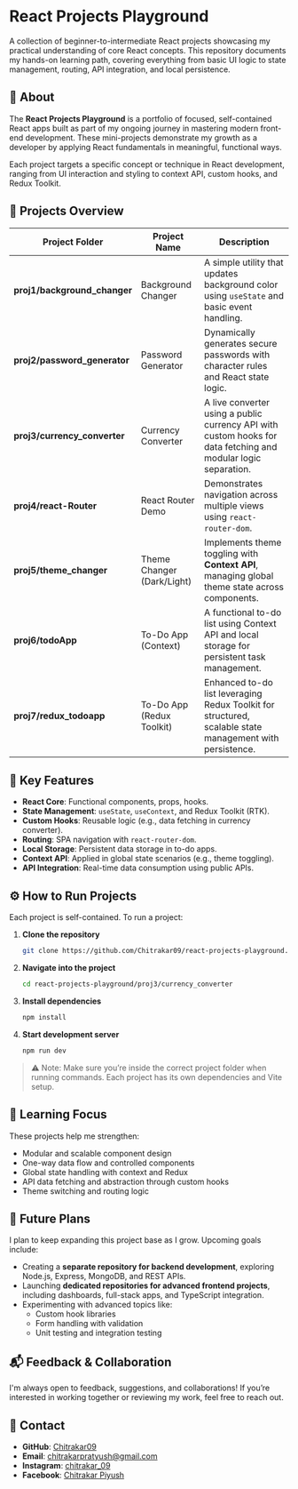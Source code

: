 
# React Projects Playground

A collection of beginner-to-intermediate React projects showcasing my practical understanding of core React concepts. This repository documents my hands-on learning path, covering everything from basic UI logic to state management, routing, API integration, and local persistence.

## 📘 About

The **React Projects Playground** is a portfolio of focused, self-contained React apps built as part of my ongoing journey in mastering modern front-end development. These mini-projects demonstrate my growth as a developer by applying React fundamentals in meaningful, functional ways.

Each project targets a specific concept or technique in React development, ranging from UI interaction and styling to context API, custom hooks, and Redux Toolkit.

## 🚀 Projects Overview

| Project Folder | Project Name            | Description |
|----------------|--------------------------|-------------|
| **proj1/background_changer** | Background Changer         | A simple utility that updates background color using `useState` and basic event handling. |
| **proj2/password_generator** | Password Generator         | Dynamically generates secure passwords with character rules and React state logic. |
| **proj3/currency_converter** | Currency Converter         | A live converter using a public currency API with custom hooks for data fetching and modular logic separation. |
| **proj4/react-Router**       | React Router Demo          | Demonstrates navigation across multiple views using `react-router-dom`. |
| **proj5/theme_changer**      | Theme Changer (Dark/Light) | Implements theme toggling with **Context API**, managing global theme state across components. |
| **proj6/todoApp**            | To-Do App (Context)        | A functional to-do list using Context API and local storage for persistent task management. |
| **proj7/redux_todoapp**      | To-Do App (Redux Toolkit)  | Enhanced to-do list leveraging Redux Toolkit for structured, scalable state management with persistence. |

## 🧰 Key Features

- **React Core**: Functional components, props, hooks.
- **State Management**: `useState`, `useContext`, and Redux Toolkit (RTK).
- **Custom Hooks**: Reusable logic (e.g., data fetching in currency converter).
- **Routing**: SPA navigation with `react-router-dom`.
- **Local Storage**: Persistent data storage in to-do apps.
- **Context API**: Applied in global state scenarios (e.g., theme toggling).
- **API Integration**: Real-time data consumption using public APIs.

## ⚙️ How to Run Projects

Each project is self-contained. To run a project:

1. **Clone the repository**
   ```bash
   git clone https://github.com/Chitrakar09/react-projects-playground.git
   ```

2. **Navigate into the project**
   ```bash
   cd react-projects-playground/proj3/currency_converter
   ```

3. **Install dependencies**
   ```bash
   npm install
   ```

4. **Start development server**
   ```bash
   npm run dev
   ```

> ⚠️ Note: Make sure you’re inside the correct project folder when running commands. Each project has its own dependencies and Vite setup.

## 🌱 Learning Focus

These projects help me strengthen:

- Modular and scalable component design
- One-way data flow and controlled components
- Global state handling with context and Redux
- API data fetching and abstraction through custom hooks
- Theme switching and routing logic

## 🔮 Future Plans

I plan to keep expanding this project base as I grow. Upcoming goals include:

- Creating a **separate repository for backend development**, exploring Node.js, Express, MongoDB, and REST APIs.
- Launching **dedicated repositories for advanced frontend projects**, including dashboards, full-stack apps, and TypeScript integration.
- Experimenting with advanced topics like:
  - Custom hook libraries
  - Form handling with validation
  - Unit testing and integration testing

## 📬 Feedback & Collaboration

I'm always open to feedback, suggestions, and collaborations! If you’re interested in working together or reviewing my work, feel free to reach out.

## 📇 Contact

- **GitHub**: [Chitrakar09](https://github.com/Chitrakar09)  
- **Email**: [chitrakarpratyush@gmail.com](mailto:chitrakarpratyush@gmail.com)  
- **Instagram**: [chitrakar_09](https://www.instagram.com/chitrakar_09/)  
- **Facebook**: [Chitrakar Piyush](https://www.facebook.com/chitrakar09)
